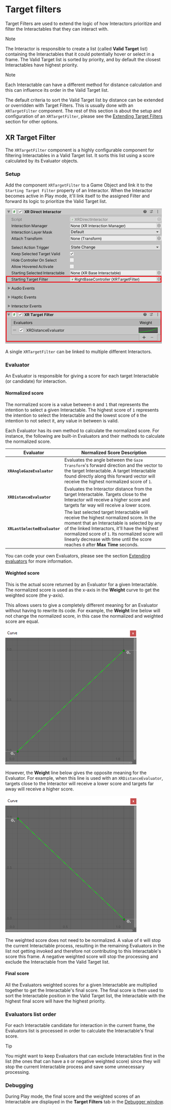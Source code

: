 # Target filters

Target Filters are used to extend the logic of how Interactors prioritize and filter the Interactables that they can interact with.

> [!NOTE]
> The Interactor is responsible to create a list (called **Valid Target** list) containing the Interactables that it could potentially hover or select in a frame. The Valid Target list is sorted by priority, and by default the closest Interactables have highest priority.

> [!NOTE]
> Each Interactable can have a different method for distance calculation and this can influence its order in the Valid Target list.

The default criteria to sort the Valid Target list by distance can be extended or overridden with Target Filters. This is usually done with an `XRTargetFilter` component. The rest of this section is about the setup and configuration of an `XRTargetFilter`, please see the [Extending Target Filters](extending-xri.md#extending-target-filters) section for other options.

## XR Target Filter

The `XRTargetFilter` component is a highly configurable component for filtering Interactables in a Valid Target list. It sorts this list using a score calculated by its Evaluator objects.

### Setup

Add the component `XRTargetFilter` to a Game Object and link it to the `Starting Target Filter` property of an Interactor. When the Interactor becomes active in Play mode, it'll link itself to the assigned Filter and forward its logic to prioritize the Valid Target list.

![xr-target-filter-setup](images/xr-target-filter-setup.png)

A single `XRTargetFilter` can be linked to multiple different Interactors. 

### Evaluator

An Evaluator is responsible for giving a score for each target Interactable (or candidate) for interaction.

#### Normalized score

The normalized score is a value between `0` and `1` that represents the intention to select a given Interactable. The highest score of `1` represents the intention to select the Interactable and the lowest score of `0` the intention to not select it, any value in between is valid.

Each Evaluator has its own method to calculate the normalized score. For instance, the following are built-in Evaluators and their methods to calculate the normalized score.

|Evaluator|Normalized Score Description|
|---|---|
|**`XRAngleGazeEvaluator`**|Evaluates the angle between the `Gaze Transform`'s forward direction and the vector to the target Interactable. A target Interactable found directly along this forward vector will receive the highest normalized score of `1`.|
|**`XRDistanceEvaluator`**|Evaluates the Interactor distance from the target Interactable. Targets close to the Interactor will receive a higher score and targets far way will receive a lower score.|
|**`XRLastSelectedEvaluator`**|The last selected target Interactable will receive the highest normalized score. In the moment that an Interactable is selected by any of the linked Interactors, it'll have the highest normalized score of `1`. Its normalized score will linearly decrease with time until the score reaches `0` after **Max Time** seconds.|

You can code your own Evaluators, please see the section [Extending evaluators](extending-xri.md#extending-evaluators) for more information.

#### Weighted score

This is the actual score returned by an Evaluator for a given Interactable. The normalized score is used as the x-axis in the **Weight** curve to get the weighted score (the y-axis).

This allows users to give a completely different meaning for an Evaluator without having to rewrite its code. For example, the **Weight** line below will not change the normalized score, in this case the normalized and weighted score are equal.

![xr-target-filter-curve](images/xr-target-filter-curve.png)

However, the **Weight** line below gives the opposite meaning for the Evaluator. For example, when this line is used with an `XRDistanceEvaluator`, targets close to the Interactor will receive a lower score and targets far away will receive a higher score.

![xr-target-filter-curve-inverted](images/xr-target-filter-curve-inverted.png)

The weighted score does not need to be normalized. A value of `0` will stop the current Interactable process, resulting in the remaining Evaluators in the list not getting invoked and therefore not contributing to this Interactable's score this frame. A negative weighted score will stop the processing and exclude the Interactable from the Valid Target list.

#### Final score

All the Evaluators weighted scores for a given Interactable are multiplied together to get the Interactable's final score. The final score is then used to sort the Interactable position in the Valid Target list, the Interactable with the highest final score will have the highest priority.

### Evaluators list order

For each Interactable candidate for interaction in the current frame, the Evaluators list is processed in order to calculate the Interactable's final score. 

> [!TIP]
> You might want to keep Evaluators that can exclude Interactables first in the list (the ones that can have a `0` or negative weighted score) since they will stop the current Interactable process and save some unnecessary processing.

### Debugging

During Play mode, the final score and the weighted scores of an Interactable are displayed in the **Target Filters** tab in the [Debugger window](debugger-window.md#target-filters).
